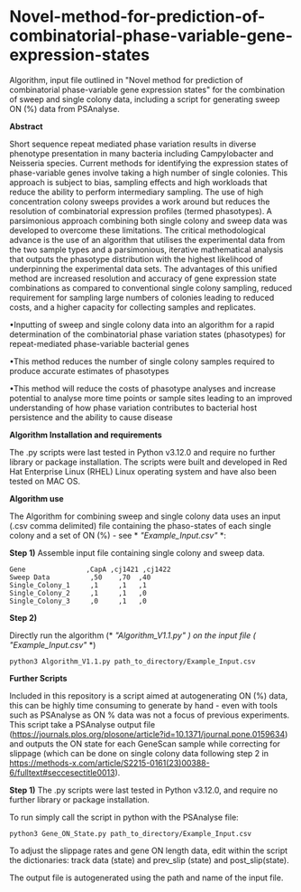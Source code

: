 # Novel-method-for-prediction-of-combinatorial-phase-variable-gene-expression-states

Algorithm, input file outlined in "Novel method for prediction of combinatorial phase-variable gene expression states" for the combination of sweep and single colony data, including a script for generating sweep ON (%) data from PSAnalyse. 

**Abstract**

Short sequence repeat mediated phase variation results in diverse phenotype presentation in many bacteria including Campylobacter and Neisseria species. Current methods for identifying the expression states of phase-variable genes involve taking a high number of single colonies. This approach is subject to bias, sampling effects and high workloads that reduce the ability to perform intermediary sampling. The use of high concentration colony sweeps provides a work around but reduces the resolution of combinatorial expression profiles (termed phasotypes). A parsimonious approach combining both single colony and sweep data was developed to overcome these limitations. The critical methodological advance is the use of an algorithm that utilises the experimental data from the two sample types and a parsimonious, iterative mathematical analysis that outputs the phasotype distribution with the highest likelihood of underpinning the experimental data sets. The advantages of this unified method are increased resolution and accuracy of gene expression state combinations as compared to conventional single colony sampling, reduced requirement for sampling large numbers of colonies leading to reduced costs, and a higher capacity for collecting samples and replicates.

•Inputting of sweep and single colony data into an algorithm for a rapid determination of the combinatorial phase variation states (phasotypes) for repeat-mediated phase-variable bacterial genes

•This method reduces the number of single colony samples required to produce accurate estimates of phasotypes

•This method will reduce the costs of phasotype analyses and increase potential to analyse more time points or sample sites leading to an improved understanding of how phase variation contributes to bacterial host persistence and the ability to cause disease



**Algorithm Installation and requirements**

The .py scripts were last tested in Python v3.12.0 and require no further library or package installation. The scripts were built and developed in Red Hat Enterprise Linux (RHEL) Linux operating system and have also been tested on MAC OS. 

**Algorithm use**

The Algorithm for combining sweep and single colony data uses an input (.csv comma delimited) file containing the phaso-states of each single colony and a set of ON (%) - see * *"Example_Input.csv"* *: 

**Step 1)** 
Assemble input file containing single colony and sweep data. 

```
Gene               ,CapA ,cj1421 ,cj1422
Sweep Data          ,50    ,70  ,40
Single_Colony_1     ,1     ,1   ,1
Single_Colony_2     ,1     ,1   ,0
Single_Colony_3     ,0     ,1   ,0
```
**Step 2)** 

Directly run the algorithm (* *"Algorithm_V1.1.py"* *) on the input file (* *"Example_Input.csv"* *)
```
python3 Algorithm_V1.1.py path_to_directory/Example_Input.csv

```

**Further Scripts**

Included in this repository is a script aimed at autogenerating ON (%) data, this can be highly time consuming to generate by hand - even with tools such as PSAnalyse as ON % data was not a focus of previous experiments. This script take a PSAnalyse output file (https://journals.plos.org/plosone/article?id=10.1371/journal.pone.0159634) and outputs the ON state for each GeneScan sample while correcting for slippage (which can be done on single colony data following step 2 in https://methods-x.com/article/S2215-0161(23)00388-6/fulltext#seccesectitle0013).

**Step 1)** 
The .py scripts were last tested in Python v3.12.0, and require no further library or package installation.

To run simply call the script in python with the PSAnalyse file:

```
python3 Gene_ON_State.py path_to_directory/Example_Input.csv

```
To adjust the slippage rates and gene ON length data, edit within the script the dictionaries: track data (state) and prev_slip (state) and post_slip(state). 

The output file is autogenerated using the path and name of the input file. 
















